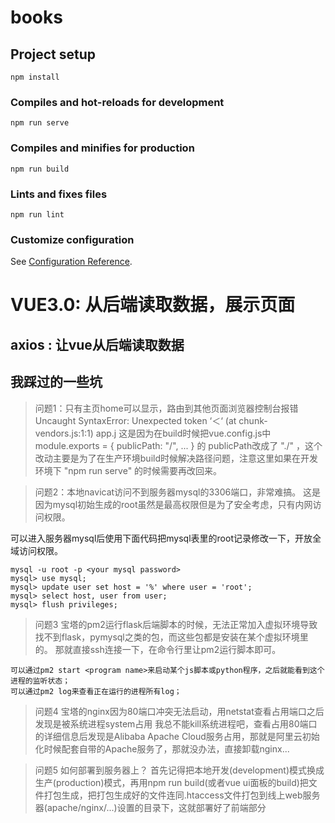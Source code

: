 # books

## Project setup
```
npm install
```

### Compiles and hot-reloads for development
```
npm run serve
```

### Compiles and minifies for production
```
npm run build
```

### Lints and fixes files
```
npm run lint
```

### Customize configuration
See [Configuration Reference](https://cli.vuejs.org/config/).


#  VUE3.0: 从后端读取数据，展示页面

## axios : 让vue从后端读取数据

## 我踩过的一些坑

> 问题1：只有主页home可以显示，路由到其他页面浏览器控制台报错 Uncaught SyntaxError: Unexpected token ‘＜‘ (at chunk-vendors.js:1:1) app.j
> 这是因为在build时候把vue.config.js中 module.exports = { publicPath: "/", ... } 的 publicPath改成了 "./" ，这个改动主要是为了在生产环境build时候解决路径问题，注意这里如果在开发环境下 "npm run serve" 的时候需要再改回来。

> 问题2：本地navicat访问不到服务器mysql的3306端口，非常难搞。
> 这是因为mysql初始生成的root虽然是最高权限但是为了安全考虑，只有内网访问权限。

可以进入服务器mysql后使用下面代码把mysql表里的root记录修改一下，开放全域访问权限。

```
mysql -u root -p <your mysql password>
mysql> use mysql; 
mysql> update user set host = '%' where user = 'root'; 
mysql> select host, user from user; 
mysql> flush privileges;
```

> 问题3 宝塔的pm2运行flask后端脚本的时候，无法正常加入虚拟环境导致找不到flask，pymysql之类的包，而这些包都是安装在某个虚拟环境里的。
> 那就直接ssh连接一下，在命令行里让pm2运行脚本即可。

``` 
可以通过pm2 start <program name>来启动某个js脚本或python程序，之后就能看到这个进程的监听状态；
可以通过pm2 log来查看正在运行的进程所有log；
```

> 问题4 宝塔的nginx因为80端口冲突无法启动，用netstat查看占用端口之后发现是被系统进程system占用
> 我总不能kill系统进程吧，查看占用80端口的详细信息后发现是Alibaba Apache Cloud服务占用，那就是阿里云初始化时候配套自带的Apache服务了，那就没办法，直接卸载nginx...

> 问题5 如何部署到服务器上？
> 首先记得把本地开发(development)模式换成生产(production)模式，再用npm run build(或者vue ui面板的build)把文件打包生成，把打包生成好的文件连同.htaccess文件打包到线上web服务器(apache/nginx/...)设置的目录下，这就部署好了前端部分